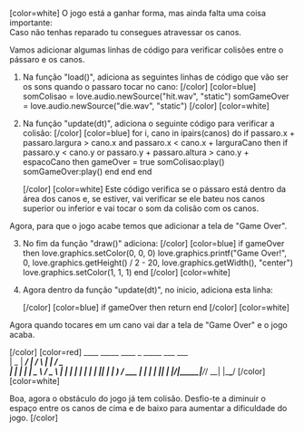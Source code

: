 [color=white]
O jogo está a ganhar forma, mas ainda falta uma coisa importante:  
Caso não tenhas reparado tu consegues atravessar os canos.

Vamos adicionar algumas linhas de código para verificar colisões entre o pássaro
e os canos.

1. Na função "load()", adiciona as seguintes linhas de código que vão ser os sons quando o 
passaro tocar no cano:
   [/color] [color=blue]
   somColisao = love.audio.newSource("hit.wav", "static")
   somGameOver = love.audio.newSource("die.wav", "static")
   [/color] [color=white]
2. Na função "update(dt)", adiciona o seguinte código para verificar a colisão:
   [/color] [color=blue]
   for i, cano in ipairs(canos) do
     if passaro.x + passaro.largura > cano.x and passaro.x < cano.x + larguraCano then
         if passaro.y < cano.y or passaro.y + passaro.altura > cano.y + espacoCano then
               gameOver = true
               somColisao:play()
               somGameOver:play()
           end
       end
   end

   [/color] [color=white]
Este código verifica se o pássaro está dentro da área dos canos e, 
se estiver, vai verificar se ele bateu nos canos superior ou inferior e vai tocar 
o som da colisão com os canos.

Agora, para que o jogo acabe temos que adicionar a tela de "Game Over".

3. No fim da função "draw()" adiciona:
   [/color] [color=blue]
    if gameOver then
        love.graphics.setColor(0, 0, 0)
        love.graphics.printf("Game Over!", 0, love.graphics.getHeight() / 2 - 20, 
        love.graphics.getWidth(), "center") 
        love.graphics.setColor(1, 1, 1)
    end
    [/color] [color=white]

4. Agora dentro da função "update(dt)", no inicio, adiciona esta linha:

   [/color] [color=blue]
   if gameOver then
       return
   end
   [/color] [color=white]

Agora quando tocares em um cano vai dar a tela de "Game Over" e o jogo acaba.

[/color] [color=red]
     ____  _____ ____    _    _____ ___ ___  
    |  _ \| ____/ ___|  / \  |  ___|_ _/ _ \
    | | | |  _| \___ \ / _ \ | |_   | | | | |
    | |_| | |___ ___) / ___ \|  _|  | | |_| |
    |____/|_____|____/_/   \_\_|   |___\___/
[/color] [color=white]

Boa, agora o obstáculo do jogo já tem colisão. Desfio-te a diminuir o espaço entre 
os canos de cima e de baixo para aumentar a dificuldade do jogo.
[/color] 